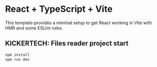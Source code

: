 # React + TypeScript + Vite

This template provides a minimal setup to get React working in Vite with HMR and some ESLint rules.

## KICKERTECH: Files reader project start

```js
npm install
npm run dev
```
